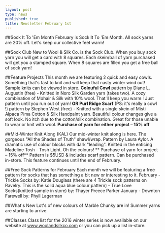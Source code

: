 ```yaml
---
layout: post
type: news
published: true
title: Newsletter February 1st
---
```



##Sock It To 'Em Month
February is Sock It To 'Em Month.  All sock yarns are 20% off.  Let's keep our collective feet warm!

##Sock Club
New to Wool & Silk Co. is the Sock Club.  When you buy sock yarn you will get a card with 8 squares.  Each skein/ball of yarn purchased will get you a stamped square. When 8 squares are filled you get a free ball of sock yarn!  

##Feature Projects
This month we are featuring 2 quick and easy cowls.  Something that's fast to knit and will keep that nasty winter wind out!  Sample knits can be viewed in store.
**Colouful Cowl**
pattern by Diane L. Augustin (free)  - Knitted in Noro Silk Garden yarn (takes two). 
     A cozy combination of Mohair & Silk with 10% wool. That'll keep you warm !
     Just pattern until you run out of yarn!
**OR**
**Purl Ridge Scarf** (PS: it's really a cowl !) 
pattern by Stephen West (free)  - Knitted with a single skein of  Misti Alpaca Pima Cotton & Silk Handpaint yarn.  Beautiful colour changes give a soft look. No itch due to the 
    cotton/silk combination.  Great for those unable to wear or knit with wool.
    **Purchase of yarn for either project – 15% off**

##Mid-Winter Knit Along (KAL)
Our mid-winter knit along is here.  The gorgeous "All the Shades of Truth" shawl/wrap. Pattern by Laura Aylor.  A dramatic use of colour blocks with dark "leading".   Knitted in the enticing Madeline Tosh - Tosh Light.  Oh the colours! 
** Purchase of yarn for project – 15% off**      Pattern is $5USD & includes scarf pattern. Can be purchased in-store.
This feature continues until the end of February.

##Free Sock Patterns for February
Each month we will be featuring a free pattern for socks that has something a bit new or interesting to it.
February - Trickle Socks by:  Katie Douglass  (there are 4 Trickle sock patterns on Ravelry. 
                     This is the solid aqua blue colour pattern)
                - True Love Socks(knitted sample in store)  by:  Thayer Preece Parker 
January - Downton Farewell   by: Phyll Lagerman

##What's New
Lot's of new colours of Marble Chunky are in!  Summer yarns are starting to arrive.

##Classes
Class list for the 2016 winter series is now available on our website at www.woolandsilkco.com  or you can pick up a list in-store.
